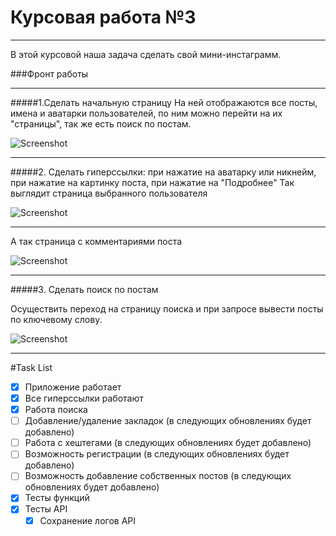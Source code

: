 # Курсовая работа №3
___
В этой курсовой наша задача сделать свой мини-инстаграмм.

###Фронт работы
___
#####1.Сделать начальную страницу
На ней отображаются все посты, имена и аватарки пользователей, по ним можно перейти на их "страницы", так же есть поиск по постам.

![Screenshot](readme/first_page.png)
___
#####2. Сделать гиперссылки: при нажатие на аватарку или никнейм, при нажатие на картинку поста, при нажатие на "Подробнее"
Так выглядит страница выбранного пользователя

![Screenshot](readme/user_page.png)
___
А так страница с комментариями поста

![Screenshot](readme/post_page.png)
___
#####3. Сделать поиск по постам

Осуществить переход на страницу поиска и при запросе вывести посты по ключевому слову.

![Screenshot](readme/search_page.png)
___
#Task List
- [x] Приложение работает
- [x] Все гиперссылки работают
- [x] Работа поиска
- [ ] Добавление/удаление закладок (в следующих обновлениях будет добавлено)
- [ ] Работа с хештегами (в следующих обновлениях будет добавлено)
- [ ] Возможность регистрации (в следующих обновлениях будет добавлено)
- [ ] Возможность добавление собственных постов (в следующих обновлениях будет добавлено)
- [x] Тесты функций
- [x] Тесты API
  - [x] Сохранение логов API